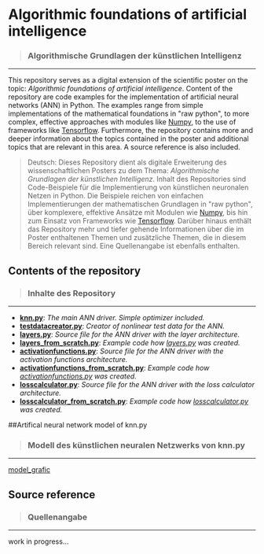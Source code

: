 # **Algorithmic foundations of artificial intelligence**
> ### Algorithmische Grundlagen der künstlichen Intelligenz
*****
This repository serves as a digital extension of the scientific poster on the topic: _Algorithmic foundations of artificial intelligence_.
Content of the repository are code examples for the implementation of artificial neural networks (ANN) in Python. The examples range from simple implementations of the mathematical foundations in "raw python", to more complex, effective approaches with modules like [Numpy](https://numpy.org/), to the use of frameworks like [Tensorflow](https://www.tensorflow.org/).
Furthermore, the repository contains more and deeper information about the topics contained in the poster and additional topics that are relevant in this area.
A source reference is also included.

>Deutsch: Dieses Repository dient als digitale Erweiterung des wissenschaftlichen Posters zu dem Thema: _Algorithmische Grundlagen der künstlichen Intelligenz_. Inhalt des Repositories sind Code-Beispiele für die Implementierung von künstlichen neuronalen Netzen in Python. Die Beispiele reichen von einfachen Implementierungen der mathematischen Grundlagen in "raw python", über komplexere, effektive Ansätze mit Modulen wie [Numpy](https://numpy.org/), bis hin zum Einsatz von Frameworks wie [Tensorflow](https://www.tensorflow.org/). Darüber hinaus enthält das Repository mehr und tiefer gehende Informationen über die im Poster enthaltenen Themen und zusätzliche Themen, die in diesem Bereich relevant sind. Eine Quellenangabe ist ebenfalls enthalten.

## Contents of the repository
> ### Inhalte des Repository
*****
- [**knn.py**](https://github.com/MrN4ND0/KI-G1/blob/main/knn.py): _The main ANN driver. Simple optimizer included._
- [**testdatacreator.py**](https://github.com/MrN4ND0/KI-G1/blob/main/testdatacreator.py): _Creator of nonlinear test data for the ANN._ 
- [**layers.py**](https://github.com/MrN4ND0/KI-G1/blob/main/layers.py): _Source file for the ANN driver with the layer architecture._
- [**layers_from_scratch.py**](https://github.com/MrN4ND0/KI-G1/blob/main/layers_from_scratch.py): _Example code how [layers.py](https://github.com/MrN4ND0/KI-G1/blob/main/layers.py) was created._
- [**activationfunctions.py**](https://github.com/MrN4ND0/KI-G1/blob/main/activationfunctions.py): _Source file for the ANN driver with the activation functions architecture._
- [**activationfunctions_from_scratch.py**](https://github.com/MrN4ND0/KI-G1/blob/main/activationfunctions_from_scratch.py): _Example code how [activationfunctions.py](https://github.com/MrN4ND0/KI-G1/blob/main/activatonfunctions.py) was created._
- [**losscalculator.py**](https://github.com/MrN4ND0/KI-G1/blob/main/losscalculator.py): _Source file for the ANN driver with the loss calculator architecture._
- [**losscalculator_from_scratch.py**](https://github.com/MrN4ND0/KI-G1/blob/main/losscalculator_form_scratch.py): _Example code how [losscalculator.py](https://github.com/MrN4ND0/KI-G1/blob/main/losscalculator.py) was created._

##Artifical neural network model of knn.py
> ### Modell des künstlichen neuralen Netzwerks von knn.py
*****
[model_grafic](https://github.com/MrN4ND0/KI-G1/blob/main/knn_model21010103.drawio.png)

## Source reference
> ### Quellenangabe
*****
work in progress...






